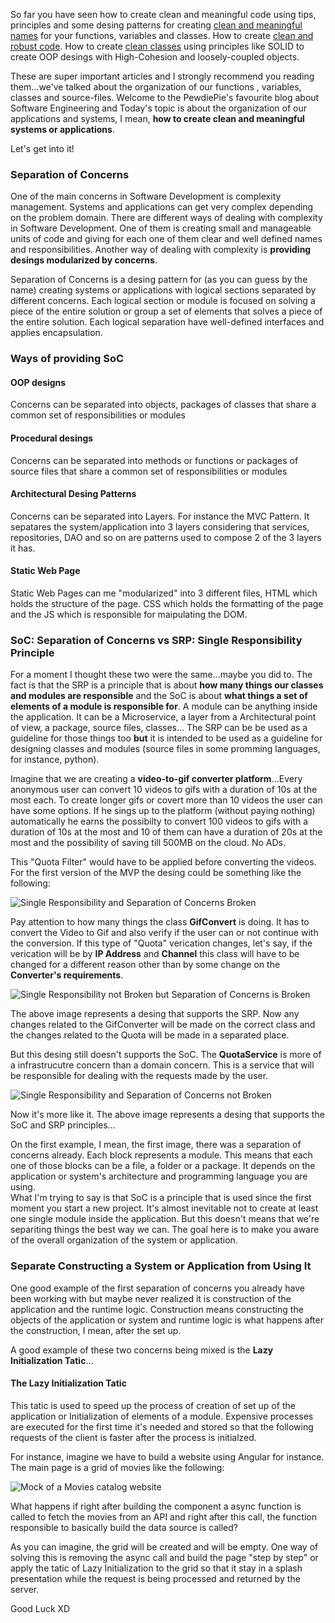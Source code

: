 <div style="text-align: left;">
    <p>
        So far you have seen how to create clean and meaningful code using tips, principles and some desing patterns for creating <a href="https://gabrielslima.github.io/blog/post.html?id=6" target="blank">clean and meaningful names</a>
        for your functions, variables and classes. How to create <a href="https://gabrielslima.github.io/blog/post.html?id=11" target="blank">clean and robust code</a>. How to create <a href="https://gabrielslima.github.io/blog/post.html?id=13" target="blank"> clean classes</a> using principles like
        SOLID to create OOP desings with High-Cohesion and loosely-coupled objects.
    </p>
    <p>
        These are super important articles and I strongly recommend you reading them...we've talked about the organization of our functions , variables, classes and source-files. Welcome to the PewdiePie's favourite blog about Software Engineering and 
        Today's topic is about the organization of our applications and systems, I mean, <strong>how to create clean and meaningful systems or applications</strong>.
    </p>
    <p>
        Let's get into it!
    </p>
    <h3>Separation of Concerns</h3>
    <p>
        One of the main concerns in Software Development is complexity management. Systems and applications can get very complex depending on the problem domain.
        There are different ways of dealing with complexity in Software Development. One of them is creating small and manageable units of code and giving for each one of them clear and well
        defined names and responsibilities. Another way of dealing with complexity is <strong>providing desings modularized by concerns</strong>.
    </p>
    <p>
        Separation of Concerns is a desing pattern for (as you can guess by the name) creating systems or applications with logical sections separated by different concerns. Each logical section or module
        is focused on solving a piece of the entire solution or group a set of elements that solves a piece of the entire solution. Each logical separation have well-defined interfaces and applies encapsulation.
    </p>
    <h3>Ways of providing SoC</h3>
    <h4>OOP designs</h4>
    <p>
        Concerns can be separated into objects, packages of classes that share a common set of responsibilities or modules
    </p>
    <h4>Procedural desings</h4>
    <p>
        Concerns can be separated into methods or functions or packages of source files that share a common set of responsibilities or modules
    </p>
    <h4>Architectural Desing Patterns</h4>
    <p>
        Concerns can be separated into Layers. For instance the MVC Pattern. It sepatares the system/application into 3 layers considering that services, repositories, DAO and so on are patterns used to compose 2 of the 3 layers it has.
    </p>
    <h4>Static Web Page</h4>
    <p>
        Static Web Pages can me "modularized" into 3 different files, HTML which holds the structure of the page. CSS which holds the formatting of the page and the JS which is responsible for maipulating the DOM.
    </p>
    <h3>SoC: Separation of Concerns vs SRP: Single Responsibility Principle</h3>
    <p>
        For a moment I thought these two were the same...maybe you did to. The fact is that the SRP is a principle that is about <strong>how many things our classes and modules are responsible</strong> and the SoC is about <strong>what things a set of elements of a module is responsible for</strong>.
        A module can be anything inside the application. It can be a Microservice, a layer from a Architectural point of view, a package, source files, classes...
        The SRP can be be used as a guideline for those things too <strong>but</strong> it is intended to be used as a guideline for designing classes and modules (source files in some promming languages, for instance, python).
    </p>
    <p>
        Imagine that we are creating a <strong>video-to-gif converter platform</strong>...Every anonymous user can convert 10 videos to gifs with a duration of 10s at the most each.
        To create longer gifs or covert more than 10 videos the user can have some options. If he sings up to the platform (without paying nothing) automatically he
        earns the possibilty to convert 100 videos to gifs with a duration of 10s at the most and 10 of them can have a duration of 20s at the most and the possibility of
        saving till 500MB on the cloud. No ADs.
    </p>
    <p>
        This "Quota Filter" would have to be applied before converting the videos. For the first version of the MVP the desing could be something like the following:
    </p>
    <img class="post-img" src="images/clean-code-clean-systems/SRPvsSoC-SRP-BROKEN.svg" alt="Single Responsibility and Separation of Concerns Broken">
    <p>
        Pay attention to how many things the class <strong>GifConvert</strong> is doing. It has to convert the Video to Gif and also verify if the user can or not continue with the conversion.
        If this type of "Quota" verication changes, let's say, if the verication will be by <strong>IP Address</strong> and <strong>Channel</strong> this class will have to be changed for a different reason other than
        by some change on the <strong>Converter's requirements</strong>.
    </p>
    <img class="post-img" src="images/clean-code-clean-systems/SRPvsSoC-SoC-BROKEN-SRP-NOT-BROKEN.svg" alt="Single Responsibility not Broken but Separation of Concerns is Broken">
    <p>
        The above image represents a desing that supports the SRP. Now any changes related to the GifConverter will be made on the correct class and the changes related to the
        Quota will be made in a separated place.
    </p>
    <p>
        But this desing  still doesn't supports the SoC. The <strong>QuotaService</strong> is more of a infrastrucutre concern than a domain concern. This is a service that will be responsible for
        dealing with the requests made by the user.
    </p>
    <img class="post-img" src="images/clean-code-clean-systems/SRPvsSoC-SRP-AND-SoC-NOT-BROKEN.svg" alt="Single Responsibility and Separation of Concerns not Broken">
    <p>
        Now it's more like it. The above image represents a desing that supports the SoC and SRP principles...
    </p>
    <p>
        On the first example, I mean, the first image, there was a separation of concerns already. Each block represents a module. This means that each one of those blocks can
        be a file, a folder or a package. It depends on the application or system's architecture and programming language you are using.
        <br>
        What I'm trying to say is that SoC is a principle that is used since the first moment you start a new project. It's almost inevitable not to create 
        at least one single module inside the application. But this doesn't means that we're separiting things the best way we can. The goal here is to make you aware
        of the overall organization of the system or application.
    </p>
    <h3>Separate Constructing a System or Application from Using It</h3>
    <p>
        One good example of the first separation of concerns you already have been working with but maybe never realized it is construction of the application and the runtime logic.
        Construction means constructing the objects of the application or system and runtime logic is what happens after the construction, I mean, after the set up.
    </p>
    <p>
        A good example of these two concerns being mixed is the <strong>Lazy Initialization Tatic</strong>...
    </p>
    <h4>The Lazy Initialization Tatic</h4>
    <p>
        This tatic is used to speed up the process of creation of set up of the application or Initialization of elements of a module. Expensive processes are executed for the first
        time it's needed and stored so that the following requests of the client is faster after the process is initialzed.
    </p>
    <p>
        For instance, imagine we have to build a website using Angular for instance. The main page is a grid of movies like the following:
    </p>
    <img class="post-img" src="images/clean-code-clean-systems/lazy-initialization-example.png" alt="Mock of a Movies catalog website">
    <p>
        What happens if right after building the component a async function is called to fetch the movies from an API and right after this call, the
        function responsible to basically build the data source is called?
    </p>
    <p>
        As you can imagine, the grid will be created and will be empty. One way of solving this is removing the async call and build the page "step by step" or
        apply the tatic of Lazy Initialization to the grid so that it stay in a splash presentation while the request is being processed and returned by the server.
    </p>
    Good Luck XD
</div>
